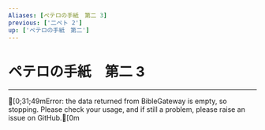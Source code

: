 ```yaml
---
Aliases: [ペテロの手紙　第二 3]
previous: ['二ペト 2']
up: ['ペテロの手紙　第二']
---
```

# ペテロの手紙　第二 3

***
[0;31;49mError: the data returned from BibleGateway is empty, so stopping. Please check your usage, and if still a problem, please raise an issue on GitHub.[0m
